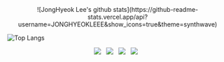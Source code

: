 <div align=center>
![JongHyeok Lee's github stats](https://github-readme-stats.vercel.app/api?username=JONGHYEOKLEEE&show_icons=true&theme=synthwave)
</div>

![Top Langs](https://github-readme-stats.vercel.app/api/top-langs/?username=JONGHYEOKLEEE&layout=compact&theme=synthwave)
<p align="center">
<img src="https://img.shields.io/badge/.NET-512BD4?style=flat-square&logo=.NET&logoColor=white"/></a> &nbsp
<img src="https://img.shields.io/badge/c%23-%23239120.svg?style=flat-square&logo=c-sharp&logoColor=white"/></a> &nbsp
<img src="https://img.shields.io/badge/MySQL-4479A1?style=flat-square&logo=MySQL&logoColor=white"/></a> &nbsp
<img src="https://img.shields.io/badge/Microsoft SQL Server-CC2927?style=flat-square&logo=Microsoft SQL Server&logoColor=white"/></a> &nbsp 
</p>
